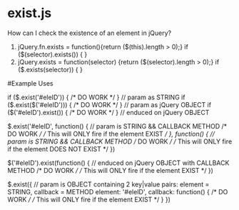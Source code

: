 # exist.js
How can I check the existence of an element in jQuery?

1. jQuery.fn.exists = function(){return ($(this).length > 0);}
if ($(selector).exists()) { }
2. jQuery.exists = function(selector) {return ($(selector).length > 0);}
if ($.exists(selector)) { }

#Example Uses

if ($.exist('#eleID')) {    /*    DO WORK    */ }        //    param as STRING
if ($.exist($('#eleID'))) { /*    DO WORK    */ }        //    param as jQuery OBJECT
if ($('#eleID').exist()) {  /*    DO WORK    */ }        //    enduced on jQuery OBJECT

$.exist('#eleID', function() {            //    param is STRING && CALLBACK METHOD
    /*    DO WORK    */
    /*    This will ONLY fire if the element EXIST    */
}, function() {            //    param is STRING && CALLBACK METHOD
    /*    DO WORK    */
    /*    This will ONLY fire if the element DOES NOT EXIST    */
})

$('#eleID').exist(function() {            //    enduced on jQuery OBJECT with CALLBACK METHOD
    /*    DO WORK    */
    /*    This will ONLY fire if the element EXIST    */
})

$.exist({                        //    param is OBJECT containing 2 key|value pairs: element = STRING, callback = METHOD
    element: '#eleID',
    callback: function() {
        /*    DO WORK    */
        /*    This will ONLY fire if the element EXIST    */
    }
})
